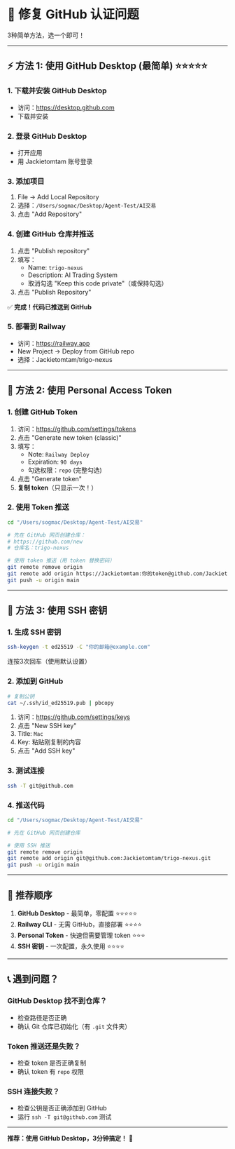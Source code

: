 # 🔧 修复 GitHub 认证问题

3种简单方法，选一个即可！

---

## ⚡ 方法 1: 使用 GitHub Desktop (最简单) ⭐⭐⭐⭐⭐

### 1. 下载并安装 GitHub Desktop
- 访问：https://desktop.github.com
- 下载并安装

### 2. 登录 GitHub Desktop
- 打开应用
- 用 Jackietomtam 账号登录

### 3. 添加项目
1. File → Add Local Repository
2. 选择：`/Users/sogmac/Desktop/Agent-Test/AI交易`
3. 点击 "Add Repository"

### 4. 创建 GitHub 仓库并推送
1. 点击 "Publish repository"
2. 填写：
   - Name: `trigo-nexus`
   - Description: AI Trading System
   - 取消勾选 "Keep this code private"（或保持勾选）
3. 点击 "Publish Repository"

✅ **完成！代码已推送到 GitHub**

### 5. 部署到 Railway
- 访问：https://railway.app
- New Project → Deploy from GitHub repo
- 选择：Jackietomtam/trigo-nexus

---

## 🔑 方法 2: 使用 Personal Access Token

### 1. 创建 GitHub Token
1. 访问：https://github.com/settings/tokens
2. 点击 "Generate new token (classic)"
3. 填写：
   - Note: `Railway Deploy`
   - Expiration: `90 days`
   - 勾选权限：`repo` (完整勾选)
4. 点击 "Generate token"
5. **复制 token**（只显示一次！）

### 2. 使用 Token 推送
```bash
cd "/Users/sogmac/Desktop/Agent-Test/AI交易"

# 先在 GitHub 网页创建仓库：
# https://github.com/new
# 仓库名：trigo-nexus

# 使用 token 推送（用 token 替换密码）
git remote remove origin
git remote add origin https://Jackietomtam:你的token@github.com/Jackietomtam/trigo-nexus.git
git push -u origin main
```

---

## 🔐 方法 3: 使用 SSH 密钥

### 1. 生成 SSH 密钥
```bash
ssh-keygen -t ed25519 -C "你的邮箱@example.com"
```
连按3次回车（使用默认设置）

### 2. 添加到 GitHub
```bash
# 复制公钥
cat ~/.ssh/id_ed25519.pub | pbcopy
```

1. 访问：https://github.com/settings/keys
2. 点击 "New SSH key"
3. Title: `Mac`
4. Key: 粘贴刚复制的内容
5. 点击 "Add SSH key"

### 3. 测试连接
```bash
ssh -T git@github.com
```

### 4. 推送代码
```bash
cd "/Users/sogmac/Desktop/Agent-Test/AI交易"

# 先在 GitHub 网页创建仓库

# 使用 SSH 推送
git remote remove origin
git remote add origin git@github.com:Jackietomtam/trigo-nexus.git
git push -u origin main
```

---

## 🎯 推荐顺序

1. **GitHub Desktop** - 最简单，零配置 ⭐⭐⭐⭐⭐
2. **Railway CLI** - 无需 GitHub，直接部署 ⭐⭐⭐⭐
3. **Personal Token** - 快速但需要管理 token ⭐⭐⭐
4. **SSH 密钥** - 一次配置，永久使用 ⭐⭐⭐⭐

---

## 📞 遇到问题？

### GitHub Desktop 找不到仓库？
- 检查路径是否正确
- 确认 Git 仓库已初始化（有 `.git` 文件夹）

### Token 推送还是失败？
- 检查 token 是否正确复制
- 确认 token 有 `repo` 权限

### SSH 连接失败？
- 检查公钥是否正确添加到 GitHub
- 运行 `ssh -T git@github.com` 测试

---

**推荐：使用 GitHub Desktop，3分钟搞定！** 🚀

